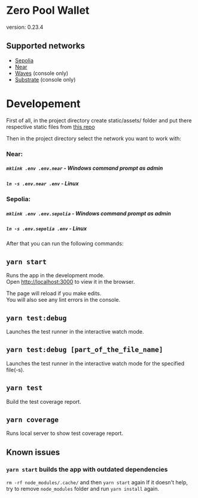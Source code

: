 # Zero Pool Wallet

version: 0.23.4

## Supported networks

- [Sepolia](https://testnet.app.zeropool.network/)
- [Near](https://near.testnet.frontend.v2.zeropool.network/)
- [Waves](https://waves.testnet.console.v2.zeropool.network/) (console only)
- [Substrate](https://substrate.testnet.console.v2.zeropool.network/) (console only)

# Developement

First of all, in the project directory create static/assets/ folder and put there respective static files from [this repo](https://github.com/zeropoolnetwork/zeropool-frontend-static.git)

Then in the project directory select the network you want to work with:

### Near:

##### `mklink .env .env.near` - Windows command prompt as admin

##### `ln -s .env.near .env` - Linux

### Sepolia:

##### `mklink .env .env.sepolia` - Windows command prompt as admin

##### `ln -s .env.sepolia .env` - Linux

After that you can run the following commands:

## `yarn start`

Runs the app in the development mode.<br />
Open [http://localhost:3000](http://localhost:3000) to view it in the browser.

The page will reload if you make edits.<br />
You will also see any lint errors in the console.

## `yarn test:debug`

Launches the test runner in the interactive watch mode.

## `yarn test:debug [part_of_the_file_name]`

Launches the test runner in the interactive watch mode for the specified file(-s).

## `yarn test`

Build the test coverage report.

## `yarn coverage`

Runs local server to show test coverage report.

## Known issues

### `yarn start` builds the app with outdated dependencies

`rm -rf node_modules/.cache/` and then `yarn start` again
If it doesn't help, try to remove `node_modules` folder and run `yarn install` again.
